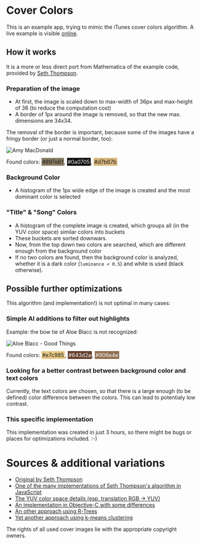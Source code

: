 # Cover Colors
This is an example app, trying to mimic the iTunes cover colors algorithm.
A live example is visible [online](http://streuobstwie.se/cover_colors/).

## How it works
It is a more or less direct port from Mathematica of the example code, provided by [Seth Thompson][1].

### Preparation of the image
* At first, the image is scaled down to max-width of 36px and max-height of 36 (to reduce the computation cost)
* A border of 1px around the image is removed, so that the new max. dimensions are 34x34.

The removal of the border is important, because some of the images have a fringy border (or just a normal border, too):

![Amy MacDonald](http://streuobstwie.se/cover_colors/readme/amy_macdonald.jpg)

Found colors: <span style="background-color: #897e61; padding: 2px;">#897e61</span>, <span style="background-color: #0a0705; color: white; padding: 2px;">#0a0705</span>, <span style="background-color: #d7b67b; padding: 2px;">#d7b67b</span>

### Background Color
* A histogram of the 1px wide edge of the image is created and the most dominant color is selected


### "Title" & "Song" Colors
* A histogram of the complete image is created, which groups all (in the YUV color space) similar colors into buckets
* These buckets are sorted downwars.
* Now, from the top down two colors are searched, which are different enough from the background color
* If no two colors are found, then the background color is analyzed, whether it is a dark color (`luminance < 0.5`) and white is used (black otherwise).


## Possible further optimizations
This algorithm (and implementation!) is not optimal in many cases:

### Simple AI additions to filter out highlights
Example: the bow tie of Aloe Blacc is not recognized:

![Aloe Blacc - Good Things](http://streuobstwie.se/cover_colors/readme/aloe_blacc.jpg)

Found colors: <span style="background-color: #e7c985; padding: 2px;">#e7c985</span>, <span style="background-color: #643d2a; color: white; padding: 2px;">#643d2a</span>, <span style="background-color: #906e4e; color: white; padding: 2px;">#906e4e</span>

### Looking for a better contrast between background color and text colors
Currently, the text colors are chosen, so that there is a large enough (to be defined) color difference between the colors.
This can lead to potentialy low contrast.


### This specific implementation
This implementation was created in just 3 hours, so there might be bugs or places for optimizations included. :-)


# Sources & additional variations
* [Original by Seth Thompson][1]
* [One of the many implementations of Seth Thompson's algorithm in JavaScript](https://github.com/lukashed/itunes-colors)
* [The YUV color space details (esp. translation RGB -> YUV)](http://en.wikipedia.org/wiki/YUV)
* [An implementation in Objective-C with some differences](http://www.panic.com/blog/2012/12/itunes-11-and-colors/)
* [An other approach using R-Trees](http://99designs.com/tech-blog/blog/2012/08/02/color-explorer/)
* [Yet another approach using k-means clustering](http://charlesleifer.com/blog/using-python-and-k-means-to-find-the-dominant-colors-in-images/)

The rights of all used cover images lie with the appropriate copyright owners.

[1]: https://github.com/s3ththompson/iTunes-11-Color-Algorithm
